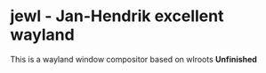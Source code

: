 # jewl - Jan-Hendrik excellent wayland
This is a wayland window compositor based on wlroots
<b>Unfinished</b>
